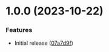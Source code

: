 # 1.0.0 (2023-10-22)


### Features

* Initial release ([07a7d9f](https://github.com/de-it-krachten/ansible-role-postgresql/commit/07a7d9f028ebba90398c781b0d99456c8da61255))
